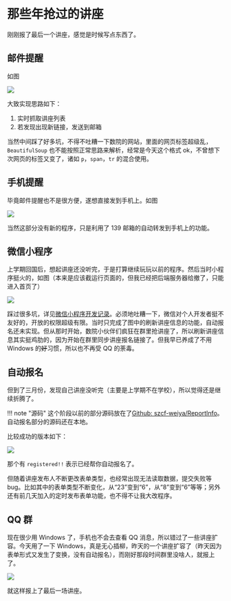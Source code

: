 # 那些年抢过的讲座

刚刚报了最后一个讲座，感觉是时候写点东西了。

## 邮件提醒

如图

![](r1_mail.png)

大致实现思路如下：

1. 实时抓取讲座列表
2. 若发现出现新链接，发送到邮箱

当然中间踩了好多坑，不得不吐糟一下数院的网站，里面的网页标签超级乱，`BeautifulSoup` 也不能按照正常思路来解析，经常是今天这个格式 ok，不曾想下次网页的标签又变了，诸如 `p`，`span`，`tr` 的混合使用。

## 手机提醒

毕竟邮件提醒也不是很方便，遂想直接发到手机上。如图

![](r1_phone.png)

当然这部分没有新的程序，只是利用了 139 邮箱的自动转发到手机上的功能。

## 微信小程序

上学期回国后，想起讲座还没听完，于是打算继续玩玩以前的程序。然后当时小程序挺火的，如图（本来是应该截运行页面的，但我已经把后端服务器给撤了，只能进入首页了）

![](r2_wx.png)

踩过很多坑，详见[微信小程序开发记录](wx)。必须地吐糟一下，微信对个人开发者挺不友好的，开放的权限超级有限。当时只完成了图中的刷新讲座信息的功能，自动报名还未实现。但从那时开始，数院小伙伴们疯狂在群里抢讲座了，所以刷新讲座信息其实挺鸡肋的，因为开始在群里同步讲座报名链接了。但我早已养成了不用 Windows 的~~好~~习惯，所以也不再受 QQ 的荼毒。


## 自动报名


但到了三月份，发现自己讲座没听完（主要是上学期不在学校），所以觉得还是继续折腾了。

!!! note "源码"
    这个阶段以前的部分源码放在了[Github: szcf-weiya/ReportInfo](https://github.com/szcf-weiya/ReportInfo)。自动报名部分的源码还在本地。

比较成功的版本如下：

![](r2_phone.png)

那个有 `registered!!` 表示已经帮你自动报名了。

但随着讲座发布人不断更改表单类型，也经常出现无法读取数据，提交失败等 bug。比如其中的表单类型不断变化，从“23”变到“6”，从“8”变到“6”等等；另外还有前几天加入的定时发布表单功能，也不得不让我大改程序。

## QQ 群

现在很少用 Windows 了，手机也不会去查看 QQ 消息，所以错过了一些讲座扩容。今天用了一下 Windows，真是无心插柳，昨天的一个讲座扩容了（昨天因为表单形式又发生了变换，没有自动报名），而刚好那段时间群里没啥人，就报上了。

![](r1_qq.png)

就这样报上了最后一场讲座。


